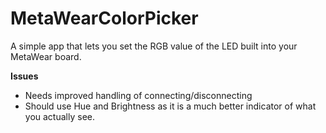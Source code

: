MetaWearColorPicker
===================

A simple app that lets you set the RGB value of the LED built into your MetaWear board.

**Issues**

- Needs improved handling of connecting/disconnecting
- Should use Hue and Brightness as it is a much better indicator of what you actually see.
